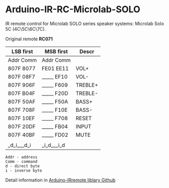 # Arduino-IR-RC-Microlab-SOLO
IR remote control for Microlab SOLO series speaker systems: Microlab Solo 5C (4C\5C\6C\7C).

Original remote **RC071**

LSB first |  MSB first | Descr
--|--|--
Addr Comm |Addr Comm
807F 8077 | FE01 EE11 | VOL+
807F 08F7 | _____ EF10 | VOL-
807F 906F | _____ F609 | TREBLE+
807F B04F | _____ F20D | TREBLE-
807F 50AF | _____ F50A | BASS+
807F 708F | _____ F10E | BASS-
807F 10EF | _____ F708 | RESET
807F 20DF | _____ FB04 | INPUT
807F 40BF | _____ FD02 | MUTE
 | | 
_d_i___d_i| _i_d___i_d
```
Addr - address
Comm - command
d - direct byte
i - inverse byte
```

Detail information in [Arduino-IRremote liblary Github](https://github.com/Arduino-IRremote/Arduino-IRremote)
